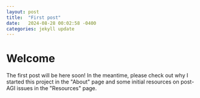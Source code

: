 ```yaml
---
layout: post
title:  "First post"
date:   2024-08-28 00:02:58 -0400
categories: jekyll update
---
```


# Welcome

The first post will be here soon! In the meantime, please check out why I started this project in the "About" page and some initial resources on post-AGI issues in the "Resources" page.